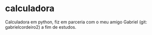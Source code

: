 # calculadora
 Calculadora em python, fiz em parceria com o meu amigo Gabriel (git: gabrielcordeiro2) a fim de estudos.
